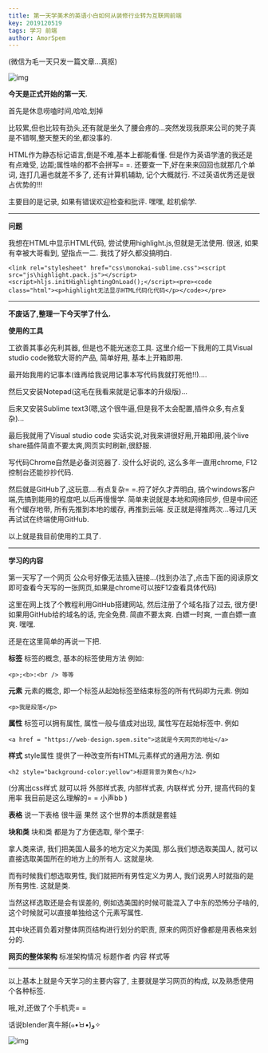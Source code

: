 ```yaml
---
title: 第一天学美术的英语小白如何从装修行业转为互联网前端
key: 2019120519
tags: 学习 前端
author: AmorSpem
---
```




(微信为毛一天只发一篇文章...真抠)

![img](https://mmbiz.qpic.cn/mmbiz_jpg/xMz3jlLAvibKJfgwBgZWlxqFDarwiarlBU1kawJTHHhgy5Ee7qN8Q8giazn4vW6VjRia1mIhGezlj0eob6eYP7yrNg/?wx_fmt=jpeg)

**今天是正式开始的第一天.**

首先是休息唠嗑时间,哈哈,划掉

  比较累,但也比较有劲头,还有就是坐久了腰会疼的...突然发现我原来公司的凳子真是不错啊,整天整天的坐,都没事的.

  HTML作为静态标记语言,倒是不难,基本上都能看懂. 但是作为英语学渣的我还是有点难受, 边距;属性啥的都不会拼写= =. 还要查一下,好在来来回回也就那几个单词, 连打几遍也就差不多了, 还有计算机辅助, 记个大概就行. 不过英语优秀还是很占优势的!!!

  主要目的是记录, 如果有错误欢迎检查和批评. 嘿嘿, 趁机偷学.

<!--more-->

------



**问题**

我想在HTML中显示HTML代码, 尝试使用highlight.js,但就是无法使用. 很迷, 如果有幸被大哥看到, 望指点一二. 我找了好久都没搞明白.

```
<link rel="stylesheet" href="css\monokai-sublime.css"><script src="js\highlight.pack.js"></script><script>hljs.initHighlightingOnLoad();</script><pre><code class="html"><p>highlight无法显示HTML代码化代码</p></code></pre>
```



------



**不废话了,整理一下今天学了什么.**

**使用的工具**

  工欲善其事必先利其器, 但是也不能光迷恋工具. 这里介绍一下我用的工具Visual studio code微软大哥的产品, 简单好用, 基本上开箱即用. 

  最开始我用的记事本(谁再给我说用记事本写代码我就打死他!!)....

  然后又安装Notepad(这毛在我看来就是记事本的升级版)...

  后来又安装Sublime text3(嗯,这个很牛逼,但是我不太会配置,插件众多,有点复杂)...

  最后我就用了Visual studio code 实话实说,对我来讲很好用,开箱即用,装个live share插件简直不要太爽,网页实时刷新,很舒服.

  写代码Chrome自然是必备浏览器了. 没什么好说的, 这么多年一直用chrome, F12控制台还能抄抄代码.

  然后就是GitHub了,这玩意....有点复杂= =.捋了好久才弄明白, 搞个windows客户端,先搞到能用的程度吧,以后再慢慢学. 简单来说就是本地和网络同步, 但是中间还有个缓存地带, 所有先推到本地的缓存, 再推到云端. 反正就是得推两次...等过几天再试试在终端使用GitHub.

  以上就是我目前使用的工具了.



------



**学习的内容**

  第一天写了一个网页 公众号好像无法插入链接...(找到办法了,点击下面的阅读原文即可查看今天写的一张网页,如果是chrome可以按F12查看具体代码)

  这里在网上找了个教程利用GitHub搭建网站, 然后注册了个域名指了过去, 很方便! 如果用GitHub给的域名的话, 完全免费. 简直不要太爽. 白嫖一时爽, 一直白嫖一直爽. 嘿嘿.

  还是在这里简单的再说一下把.

**标签** 标签的概念, 基本的标签使用方法 例如:

```
<p>;<b>:<br /> 等等
```

**元素** 元素的概念, 即一个标签从起始标签至结束标签的所有代码即为元素. 例如

```
<p>我是段落</p>
```

**属性** 标签可以拥有属性, 属性一般与值成对出现, 属性写在起始标签中. 例如

```
<a href = "https://web-design.spem.site">这就是今天网页的地址</a>
```

**样式** style属性 提供了一种改变所有HTML元素样式的通用方法. 例如

```
<h2 style="background-color:yellow">标题背景为黄色</h2>
```

(分离出css样式 就可以将 外部样式表, 内部样式表, 内联样式 分开, 提高代码的复用率 我目前是这么理解的= = 小声bb )

**表格** 说一下表格 很牛逼 果然 这个世界的本质就是套娃

**块和类** 块和类 都是为了方便选取, 举个栗子: 

  拿人类来讲, 我们把美国人最多的地方定义为美国, 那么我们想选取美国人, 就可以直接选取美国所在的地方上的所有人. 这就是块.

  而有时候我们想选取男性, 我们就把所有男性定义为男人, 我们说男人时就指的是所有男性. 这就是类.

  当然这样选取还是会有误差的, 例如选美国的时候可能混入了中东的恐怖分子啥的, 这个时候就可以直接单独给这个元素写属性.

  其中块还肩负着对整体网页结构进行划分的职责, 原来的网页好像都是用表格来划分的.

**网页的整体架构** 标准架构情况 标题作者 内容 样式等



------



以上基本上就是今天学习的主要内容了, 主要就是学习网页的构成, 以及熟悉使用个各种标签.

哦,对,还做了个手机壳= =

话说blender真牛掰(๑•̀ㅂ•́)و✧

![img](https://mmbiz.qpic.cn/mmbiz_png/xMz3jlLAvibKJfgwBgZWlxqFDarwiarlBU9iciajpMPr4VuhcGmrczia49vx3XGMNI70fdpNlvM5CyUJjiafl3jSxcdg/?wx_fmt=png)
